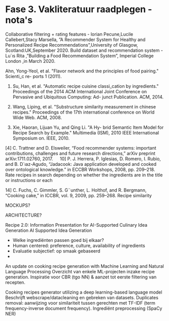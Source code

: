 # Fase 3. Vakliteratuur raadplegen - nota's

Collaborative filtering + rating features - lorian Pecune,Lucile Callebert,Stacy Marsella, ”A Recommender System for Healthy and Personalized Recipe Recommendations”,University of Glasgow, Scotland:UK,September 2020.
Build dataset and recommendation system - Lu´ıs Rita ,”Building a Food Recommendation System”, Imperial College London ,in March 2020.

Ahn, Yong-Yeol, et al. "Flavor network and
the principles of food pairing." Scienti_c re-
ports 1 (2011).

1. Su, Han, et al. "Automatic recipe cuisine
classi_cation by ingredients." Proceedings of
the 2014 ACM International Joint Conference
on Pervasive and Ubiquitous Computing: Ad-
junct Publication. ACM, 2014.

2. Wang, Liping, et al. "Substructure similarity
measurement in chinese recipes." Proceedings
of the 17th international conference on World
Wide Web. ACM, 2008.

3. Xie, Haoran, Lijuan Yu, and Qing Li. "A Hy-
brid Semantic Item Model for Recipe Search
by Example." Multimedia (ISM), 2010 IEEE
International Symposium on. IEEE, 2010.

[4] C. Trattner and D. Elsweiler, “Food recommender systems: important
contributions, challenges and future research directions,” arXiv preprint
arXiv:1711.02760, 2017.
 
10] P. J. Herrera, P. Iglesias, D. Romero, I. Rubio, and B. D´ıaz-Agudo,
“Jadacook: Java application developed and cooked over ontological
knowledge.” in ECCBR Workshops, 2008, pp. 209–218.
Rate recipes in search depending on whether the ingredients are in the title or instructions or each

14] C. Fuchs, C. Gimmler, S. G¨unther, L. Holthof, and R. Bergmann,
“Cooking cake,” in ICCBR, vol. 9, 2009, pp. 259–268.
Recipe similarity







MOCKUPS?
 
ARCHITECTURE?
 
Recipe 2.0: Information Presentation for AI-Supported Culinary Idea Generation
AI Supported Idea Generation
-	Welke ingrediënten passen goed bij elkaar?
-	Human centered: preference, culture, availability of ingredients
-	Evaluatie subjectief: op smaak gebaseerd
-	
An update on cooking recipe generation with
Machine Learning and Natural Language Processing
Overzicht van enkele ML-projecten inzake recipe generation. Inspiratie voor CBR (tgo NN) & aanzet tot eerste filtering van recepten.

Cooking recipes generator utilizing a deep learning-based
language model
Beschrijft webscrape/datacleaning en gebreken van datasets. Duplicates removal: aanwijzing voor similariteit tussen gerechten met TF-IDF (term frequency-inverse document frequency). Ingrediënt preprocessing (SpaCy NER)
